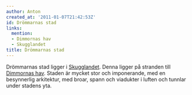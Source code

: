 ```yaml
---
author: Anton
created_at: '2011-01-07T21:42:53Z'
id: Drömmarnas stad
links:
  mention:
  - Dimmornas hav
  - Skugglandet
title: Drömmarnas stad
---
```


Drömmarnas stad ligger i [Skugglandet]. Denna ligger på stranden till [Dimmornas hav]. Staden är
mycket stor och imponerande, med en besynnerlig arkitektur, med broar, spann och viadukter i luften
och tunnlar under stadens yta.

  [Skugglandet]: Skugglandet
  [Dimmornas hav]: Dimmornas_hav
